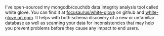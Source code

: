 I've open-sourced my mongodb/couchdb data integrity analysis tool called white glove. You can find it at [focusaurus/white-glove](https://github.com/focusaurus/white-glove) on github and [white-glove on npm](https://npmjs.com/package/white-glove). It helps with both schema discovery of a new or unfamiliar database as well as scanning your data for inconsistencies that may help you prevent problems before they cause any impact to end users.
